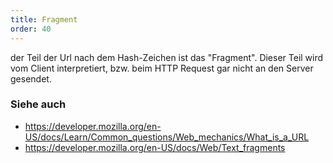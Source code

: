 ```yaml
---
title: Fragment
order: 40
---
```



der Teil der Url nach dem Hash-Zeichen ist das "Fragment".
Dieser Teil wird vom Client interpretiert, bzw. beim HTTP Request gar nicht
an den Server gesendet.

### Siehe auch

* https://developer.mozilla.org/en-US/docs/Learn/Common_questions/Web_mechanics/What_is_a_URL
* https://developer.mozilla.org/en-US/docs/Web/Text_fragments

